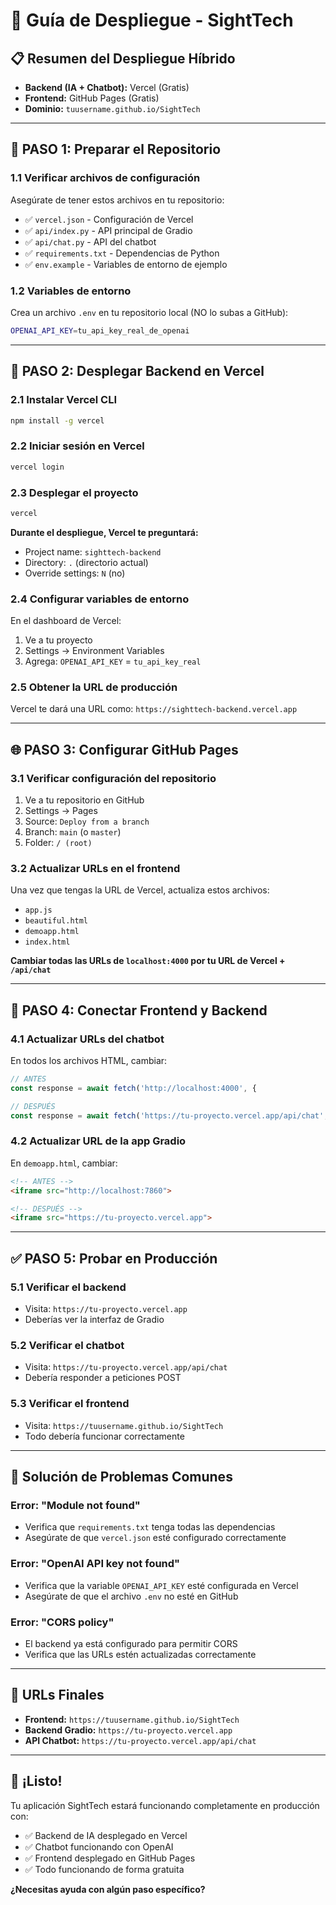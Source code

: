 # 🚀 Guía de Despliegue - SightTech

## 📋 Resumen del Despliegue Híbrido

- **Backend (IA + Chatbot):** Vercel (Gratis)
- **Frontend:** GitHub Pages (Gratis)
- **Dominio:** `tuusername.github.io/SightTech`

---

## 🔧 PASO 1: Preparar el Repositorio

### 1.1 Verificar archivos de configuración
Asegúrate de tener estos archivos en tu repositorio:
- ✅ `vercel.json` - Configuración de Vercel
- ✅ `api/index.py` - API principal de Gradio
- ✅ `api/chat.py` - API del chatbot
- ✅ `requirements.txt` - Dependencias de Python
- ✅ `env.example` - Variables de entorno de ejemplo

### 1.2 Variables de entorno
Crea un archivo `.env` en tu repositorio local (NO lo subas a GitHub):
```bash
OPENAI_API_KEY=tu_api_key_real_de_openai
```

---

## 🚀 PASO 2: Desplegar Backend en Vercel

### 2.1 Instalar Vercel CLI
```bash
npm install -g vercel
```

### 2.2 Iniciar sesión en Vercel
```bash
vercel login
```

### 2.3 Desplegar el proyecto
```bash
vercel
```

**Durante el despliegue, Vercel te preguntará:**
- Project name: `sighttech-backend`
- Directory: `.` (directorio actual)
- Override settings: `N` (no)

### 2.4 Configurar variables de entorno
En el dashboard de Vercel:
1. Ve a tu proyecto
2. Settings → Environment Variables
3. Agrega: `OPENAI_API_KEY` = `tu_api_key_real`

### 2.5 Obtener la URL de producción
Vercel te dará una URL como: `https://sighttech-backend.vercel.app`

---

## 🌐 PASO 3: Configurar GitHub Pages

### 3.1 Verificar configuración del repositorio
1. Ve a tu repositorio en GitHub
2. Settings → Pages
3. Source: `Deploy from a branch`
4. Branch: `main` (o `master`)
5. Folder: `/ (root)`

### 3.2 Actualizar URLs en el frontend
Una vez que tengas la URL de Vercel, actualiza estos archivos:
- `app.js`
- `beautiful.html`
- `demoapp.html`
- `index.html`

**Cambiar todas las URLs de `localhost:4000` por tu URL de Vercel + `/api/chat`**

---

## 🔗 PASO 4: Conectar Frontend y Backend

### 4.1 Actualizar URLs del chatbot
En todos los archivos HTML, cambiar:
```javascript
// ANTES
const response = await fetch('http://localhost:4000', {

// DESPUÉS
const response = await fetch('https://tu-proyecto.vercel.app/api/chat', {
```

### 4.2 Actualizar URL de la app Gradio
En `demoapp.html`, cambiar:
```html
<!-- ANTES -->
<iframe src="http://localhost:7860">

<!-- DESPUÉS -->
<iframe src="https://tu-proyecto.vercel.app">
```

---

## ✅ PASO 5: Probar en Producción

### 5.1 Verificar el backend
- Visita: `https://tu-proyecto.vercel.app`
- Deberías ver la interfaz de Gradio

### 5.2 Verificar el chatbot
- Visita: `https://tu-proyecto.vercel.app/api/chat`
- Debería responder a peticiones POST

### 5.3 Verificar el frontend
- Visita: `https://tuusername.github.io/SightTech`
- Todo debería funcionar correctamente

---

## 🐛 Solución de Problemas Comunes

### Error: "Module not found"
- Verifica que `requirements.txt` tenga todas las dependencias
- Asegúrate de que `vercel.json` esté configurado correctamente

### Error: "OpenAI API key not found"
- Verifica que la variable `OPENAI_API_KEY` esté configurada en Vercel
- Asegúrate de que el archivo `.env` no esté en GitHub

### Error: "CORS policy"
- El backend ya está configurado para permitir CORS
- Verifica que las URLs estén actualizadas correctamente

---

## 📱 URLs Finales

- **Frontend:** `https://tuusername.github.io/SightTech`
- **Backend Gradio:** `https://tu-proyecto.vercel.app`
- **API Chatbot:** `https://tu-proyecto.vercel.app/api/chat`

---

## 🎉 ¡Listo!

Tu aplicación SightTech estará funcionando completamente en producción con:
- ✅ Backend de IA desplegado en Vercel
- ✅ Chatbot funcionando con OpenAI
- ✅ Frontend desplegado en GitHub Pages
- ✅ Todo funcionando de forma gratuita

**¿Necesitas ayuda con algún paso específico?** 